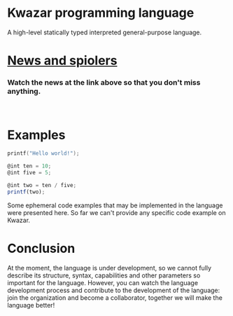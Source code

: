 <!--
Copyright 2022 Kwazar Lang Devs

Licensed under the Apache License, Version 2.0 (the "License");
you may not use this file except in compliance with the License.
You may obtain a copy of the License at

http://www.apache.org/licenses/LICENSE-2.0

Unless required by applicable law or agreed to in writing, software
distributed under the License is distributed on an "AS IS" BASIS,
WITHOUT WARRANTIES OR CONDITIONS OF ANY KIND, either express or implied.
See the License for the specific language governing permissions and
limitations under the License.
-->

# Kwazar programming language
A high-level statically typed interpreted general-purpose language.

# [News and spiolers](https://github.com/Kwazar-Lang/.github/blob/main/news/NEWSMAP.md)
### Watch the news at the link above so that you don't miss anything.
<br>

# Examples
```c
printf("Hello world!");
```
```ts
@int ten = 10;
@int five = 5;

@int two = ten / five;
printf(two);
```

Some ephemeral code examples that may be implemented in the language were presented here. So far we can't provide any specific code example on Kwazar.

# Conclusion
At the moment, the language is under development, so we cannot fully describe its structure, syntax, capabilities and other parameters so important for the language. However, you can watch the language development process and contribute to the development of the language: join the organization and become a collaborator, together we will make the language better!
